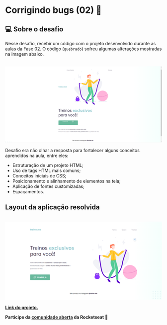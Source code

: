 # Corrigindo bugs (02) 👀

## 💻 Sobre o desafio

Nesse desafio, recebir um código com o projeto desenvolvido durante as aulas da Fase 02. O código (`quebrado`) sofreu algumas alterações mostradas na imagem abaixo.

<br>

<img src="images/Layout com bug.png">

<br>

Desafio era não olhar a resposta para fortalecer alguns conceitos aprendidos na aula, entre eles:

- Estruturação de um projeto HTML;
- Uso de tags HTML mais comuns;
- Conceitos iniciais de CSS;
- Posicionamento e alinhamento de elementos na tela;
- Aplicação de fontes customizadas;
- Espaçamentos.

## Layout da aplicação resolvida

<br>

<img src="images/Layout Treine me.png">

<br>

[**Link do projeto.**](https://treinepontome.netlify.app/)

 **Participe da  [comunidade aberta](https://discord.gg/Ns86RQyVH8) da Rocketseat 👋**